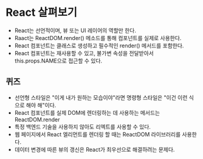 
# React 살펴보기

- React는 선언적이며, 뷰 또는 UI 레이어의 역할만 한다.
- Raact는 ReactDOM.render() 메소드를 통해 컴포넌트를 실제로 사용한다.
- React 컴포넌트는 클래스로 생성하고 필수적인 render() 메서드를 포함한다.
- React 컴포넌트는 재사용할 수 있고, 불가변 속성을 전달받아서 this.props.NAME으로 접근할 수 있다.

## 퀴즈
- 선언형 스타일은 "이게 내가 원하는 모습이야"라면 명령형 스타일은 "이건 이런 식으로 해야 해"이다.
- React 컴포넌트를 실제 DOM에 렌더링하는 데 사용하는 메서드는 ReactDOM.render
- 특정 백엔드 기술을 사용하지 않아도 리엑트를 사용할 수 있다.
- 웹 페이지에서 React 엘리먼트를 렌더링 할 때는 ReactDOM 라이브러리를 사용한다.
- 데이터 변경에 따른 뷰의 갱신은 React가 최우선으로 해결하려는 문제다.